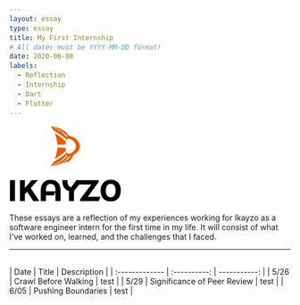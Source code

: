 ```yaml
---
layout: essay
type: essay
title: My First Internship
# All dates must be YYYY-MM-DD format!
date: 2020-06-08
labels:
  - Reflection
  - Internship
  - Dart
  - Flutter
---
```


<img class="" src="../images/logo-ikayzo.png">

These essays are a reflection of my experiences working for Ikayzo as a software engineer intern for the first time in my life. It will consist of what I've worked on, learned, and the challenges that I faced.
<hr>


<br>
| Date      | Title    | Description     |
| :------------- | :----------: | -----------: |
| 5/26  | Crawl Before Walking | test    |
| 5/29 | Significance of Peer Review | test |
| 6/05 | Pushing Boundaries | test |


